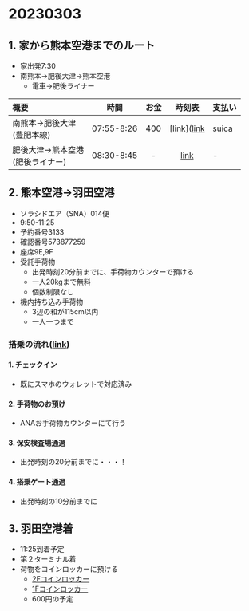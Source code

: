 # 20230303

## 1. 家から熊本空港までのルート

- 家出発7:30
- 南熊本→肥後大津→熊本空港
  - 電車→肥後ライナー

| 概要                                |   時間    | お金  |                    時刻表                     | 支払い |
| :---------------------------------- | :-------: | :---: | :-------------------------------------------: | :----- |
| 南熊本→肥後大津<br>(豊肥本線)       | 07:55-8:26 |  400  |                 [link]([link](https://yahoo.jp/RYSNCd)                  | suica  |
| 肥後大津→熊本空港<br>(肥後ライナー) | 08:30-8:45 |   -   | [link](https://kukouliner.com/download/20230301_jr_air.pdf) | -      |

## 2. 熊本空港→羽田空港

- ソラシドエア（SNA）014便
- 9:50-11:25
- 予約番号3133
- 確認番号573877259
- 座席9E,9F
- 受託手荷物
  - 出発時刻20分前までに、手荷物カウンターで預ける
  - 一人20kgまで無料
  - 個数制限なし
- 機内持ち込み手荷物
  - 3辺の和が115cm以内
  - 一人一つまで

### 搭乗の流れ([link](https://www.solaseedair.jp/service/checkin/flow-old.html))

#### 1. チェックイン

- 既にスマホのウォレットで対応済み

#### 2. 手荷物のお預け

- ANAお手荷物カウンターにて行う

#### 3. 保安検査場通過

- 出発時刻の20分前までに・・・！

#### 4. 搭乗ゲート通過

- 出発時刻の10分前までに

## 3. 羽田空港着

- 11:25到着予定
- 第２ターミナル着
- 荷物をコインロッカーに預ける
  - [2Fコインロッカー](https://tokyo-haneda.com/floor/terminal2/2nd_floor.html?pin=map1,SERVICE_010_048_001,/service/facilities/coin_locker.html%3Ftab%3Dterminal2)
  - [1Fコインロッカー](https://tokyo-haneda.com/floor/terminal2/1st_floor.html?pin=map1,SERVICE_010_049_001,/service/facilities/coin_locker.html%3Ftab%3Dterminal2)
  - 600円の予定

